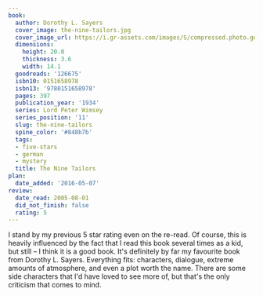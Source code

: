 ```yaml
---
book:
  author: Dorothy L. Sayers
  cover_image: the-nine-tailors.jpg
  cover_image_url: https://i.gr-assets.com/images/S/compressed.photo.goodreads.com/books/1353285546l/126675._SX98_.jpg
  dimensions:
    height: 20.0
    thickness: 3.6
    width: 14.1
  goodreads: '126675'
  isbn10: 0151658978
  isbn13: '9780151658978'
  pages: 397
  publication_year: '1934'
  series: Lord Peter Wimsey
  series_position: '11'
  slug: the-nine-tailors
  spine_color: '#848b7b'
  tags:
  - five-stars
  - german
  - mystery
  title: The Nine Tailors
plan:
  date_added: '2016-05-07'
review:
  date_read: 2005-08-01
  did_not_finish: false
  rating: 5
---
```


I stand by my previous 5 star rating even on the re-read. Of course, this is heavily influenced by the fact that I read this book several times as a kid, but still – I think it is a good book. It's definitely by far my favourite book from Dorothy L. Sayers. Everything fits: characters, dialogue, extreme amounts of atmosphere, and even a plot worth the name. There are some side characters that I'd have loved to see more of, but that's the only criticism that comes to mind.
